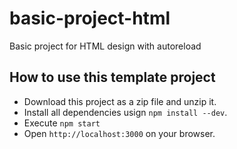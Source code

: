 # basic-project-html
Basic project for HTML design with autoreload


## How to use this template project

* Download this project as a zip file and unzip it.
* Install all dependencies usign `npm install --dev`.
* Execute `npm start`
* Open `http://localhost:3000` on your browser.
